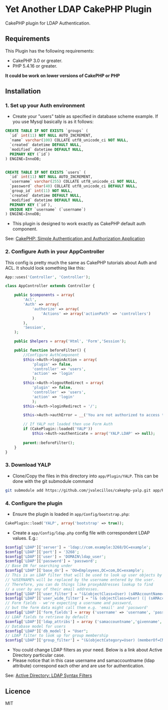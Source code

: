 # Yet Another LDAP CakePHP Plugin

CakePHP plugin for LDAP Authentication.

## Requirements

This Plugin has the following requirements:

* CakePHP 3.0 or greater.
* PHP 5.4.16 or greater.

**It could be work on lower versions of CakePHP or PHP**

## Installation

### 1. Set up your Auth environment

* Create your "users" table as specified in database scheme example. If you use Mysql basically is as it follows:
```sql
CREATE TABLE IF NOT EXISTS `groups` (
  `id` int(11) NOT NULL AUTO_INCREMENT,
  `name` varchar(100) COLLATE utf8_unicode_ci NOT NULL,
  `created` datetime DEFAULT NULL,
  `modified` datetime DEFAULT NULL,
  PRIMARY KEY (`id`)
) ENGINE=InnoDB;


CREATE TABLE IF NOT EXISTS `users` (
  `id` int(11) NOT NULL AUTO_INCREMENT,
  `username` varchar(255) COLLATE utf8_unicode_ci NOT NULL,
  `password` char(40) COLLATE utf8_unicode_ci DEFAULT NULL,
  `group_id` int(11) NOT NULL,
  `created` datetime DEFAULT NULL,
  `modified` datetime DEFAULT NULL,
  PRIMARY KEY (`id`),
  UNIQUE KEY `username` (`username`)
) ENGINE=InnoDB;
```
* This plugin is designed to work exactly as CakePHP default auth component. 

See: [CakePHP: Simple Authentication and Authorization Application](http://book.cakephp.org/3.0/en/tutorials-and-examples/blog-auth-example/auth.html)

### 2. Configure Auth in your AppController

This config is pretty much the same as CakePHP tutorials about Auth and ACL. It should look something like this:
```php
App::uses('Controller', 'Controller');

class AppController extends Controller {

	public $components = array(
		'Acl',
		'Auth' => array(
			'authorize' => array(
				'Actions' => array('actionPath' => 'controllers')
			)
		),
		'Session',
	);

	public $helpers = array('Html', 'Form','Session');

	public function beforeFilter() {
		//Configure AuthComponent
		$this->Auth->loginAction = array(
			'plugin' => false, 
			'controller' => 'users',
			'action' => 'login'
			);
		$this->Auth->logoutRedirect = array(
			'plugin' => false, 
			'controller' => 'users',
			'action' => 'login'
			);
		$this->Auth->loginRedirect = '/';

		$this->Auth->authError = __('You are not authorized to access that location.');

		// If YALP not loaded then use Form Auth
		if (CakePlugin::loaded('YALP'))
			$this->Auth->authenticate = array('YALP.LDAP' => null);
		
		parent::beforeFilter();
	}
}
```

### 3. Download YALP

* Clone/Copy the files in this directory into `app/Plugin/YALP`. This can be done with the git submodule command
```sh
git submodule add https://github.com/jvalecillos/cakephp-yalp.git app/Plugin/YALP
```

### 4. Configure the plugin

* Ensure the plugin is loaded in `app/Config/bootstrap.php`:
```php
CakePlugin::load('YALP', array('bootstrap' => true));
```
* Create a `app/Config/ldap.php` config file with correspondent LDAP values. E.g.:
```php
$config['LDAP']['server'] = 'ldap://com.example:3268/DC=example';
$config['LDAP']['port'] = '3268';
$config['LDAP']['user'] = 'DOMAIN\ldap_user';
$config['LDAP']['password'] = 'password';
// Base DN for searching under
$config['LDAP']['base_dn'] = 'OU=Employees,DC=com,DC=example';
// This is an LDAP filter that will be used to look up user objects by username.
// %USERNAME% will be replaced by the username entered by the user.
// Therefore, you can do things like proxyAddresses lookup to find
// a user by any of their email addresses.
$config['LDAP']['user_filter'] = "(&(objectClass=User) (sAMAccountName=%USERNAME%))";
$config['LDAP']['user_wide_filter'] = "(& (objectClass=User) (| (sAMAccountName=%USERNAME%*) (givenName=%USERNAME%*) (sn=%USERNAME%*) ) )";
// Form fields - we're expecting a username and password,
// but the form data might call them e.g. 'email' and 'password'
$config['LDAP']['form_fields'] = array ('username' => 'username', 'password' => 'password');
// LDAP fields to retrieve by default
$config['LDAP']['ldap_attribs'] = array ('samaccountname','givenname', 'sn', 'mail', 'department');
// Database model for users
$config['LDAP']['db_model'] = "User";
// LDAP filter to look up for group membership
$config['LDAP']['group_filter'] = "(&(objectCategory=User) (memberOf=CN=%GROUPNAME%, OU=Common Groups,". $config['LDAP']['base_dn'] ."))";
```
* You could change LDAP filters as your need. Below is a link about Active Directory particular case.
* Please notice that in this case username and samaccountname (ldap attribute) correspond each other and are use for authentication.

See: [Active Directory: LDAP Syntax Filters](https://social.technet.microsoft.com/wiki/contents/articles/5392.active-directory-ldap-syntax-filters.aspx)

## Licence

MIT

[@jvalecillos]:http://twitter,com/jvalecillos
[web]:http://jvalecillos.net
